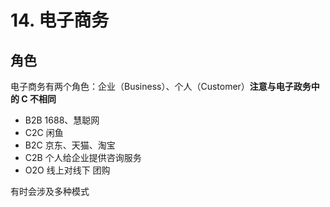 # 14. 电子商务

## 角色

电子商务有两个角色：企业（Business）、个人（Customer）**注意与电子政务中的 C 不相同**

- B2B 1688、慧聪网
- C2C 闲鱼
- B2C 京东、天猫、淘宝
- C2B 个人给企业提供咨询服务
- O2O 线上对线下 团购

有时会涉及多种模式
